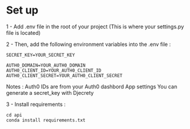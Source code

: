 # Set up

1 - Add .env file in the root of your project (This is where your settings.py file is located)

2 - Then, add the following environment variables into the .env file :


```
SECRET_KEY=YOUR_SECRET_KEY

AUTH0_DOMAIN=YOUR_AUTH0_DOMAIN
AUTH0_CLIENT_ID=YOUR_AUTH0_CLIENT_ID
AUTH0_CLIENT_SECRET=YOUR_AUTH0_CLIENT_SECRET
```

Notes :
Auth0 IDs are from your Auth0 dashbord App settings
You can generate a secret_key with Djecrety

3 - Install requirements :
```
cd api
conda install requirements.txt 
```

